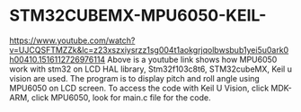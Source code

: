 # STM32CUBEMX-MPU6050-KEIL-
https://www.youtube.com/watch?v=UJCQSFTMZZk&lc=z23xszxiysrzz1sg004t1aokgrjqolbwsbub1yei5u0ark0h00410.1516112726976114
Above is a youtube link shows how MPU6050 work with stm32 on LCD
HAL library, Stm32f103c8t6, STM32cubeMX, Keil u vision are used.
The program is to display pitch and roll angle using MPU6050 on LCD screen.
To access the code with Keil U Vision,  click MDK-ARM, click MPU6050, look for main.c file for the code.
